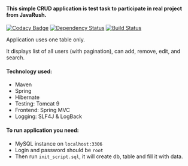 #### This simple CRUD application is test task to participate in real project from JavaRush.

[![Codacy Badge](https://api.codacy.com/project/badge/Grade/519be71d86c8494fb7043780270026c0)](https://www.codacy.com/app/pavlo-plynko/MyCRUD?utm_source=github.com&amp;utm_medium=referral&amp;utm_content=shcho-isle/MyCRUD&amp;utm_campaign=Badge_Grade)
[![Dependency Status](https://dependencyci.com/github/shcho-isle/MyCRUD/badge)](https://dependencyci.com/github/shcho-isle/MyCRUD)
[![Build Status](https://travis-ci.org/shcho-isle/MyCRUD.svg?branch=master)](https://travis-ci.org/shcho-isle/MyCRUD)

Application uses one table only.

It displays list of all users (with pagination), can add, remove, edit, and search. 

#### Technology used:
- Maven
- Spring
- Hibernate
- Testing: Tomcat 9
- Frontend: Spring MVC
- Logging: SLF4J & LogBack

#### To run application you need:
- MySQL instance on `localhost:3306`
- Login and password should be `root`
- Then run `init_script.sql`, it will create db, table and fill it with data. 


